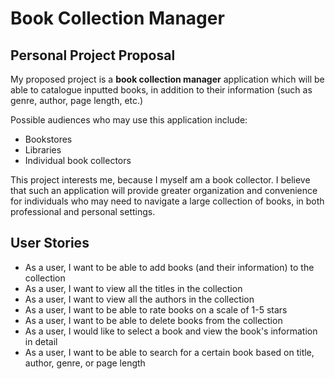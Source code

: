 # Book Collection Manager
## Personal Project Proposal

My proposed project is a **book collection manager** application which
will be able to catalogue inputted books, in addition to their information
(such as genre, author, page length, etc.)

Possible audiences who may use this application include:
- Bookstores
- Libraries
- Individual book collectors

This project interests me, because I myself am a book collector. I believe that
such an application will provide greater organization and convenience
for individuals who may need to navigate a large collection
of books, in both professional and personal settings.

## User Stories

- As a user, I want to be able to add books (and their information) to the collection
- As a user, I want to view all the titles in the collection
- As a user, I want to view all the authors in the collection
- As a user, I want to be able to rate books on a scale of 1-5 stars
- As a user, I want to be able to delete books from the collection
- As a user, I would like to select a book and view the book's information in detail
- As a user, I want to be able to search for a certain book based on title, author, genre, or page length
